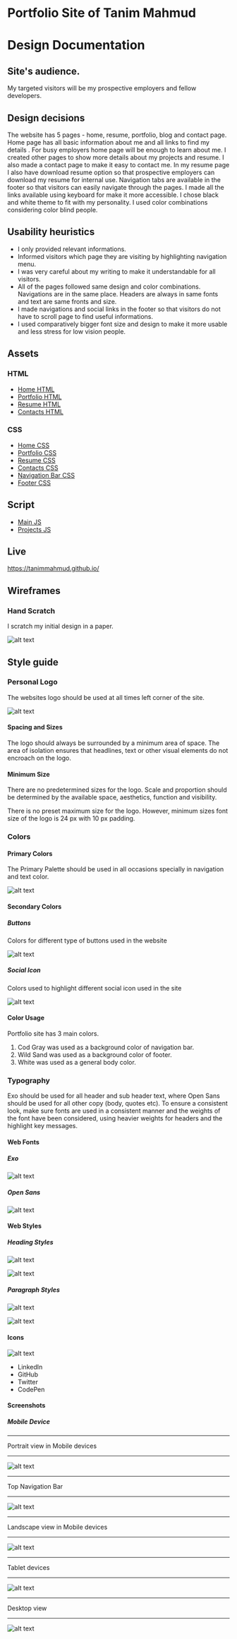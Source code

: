 # Portfolio Site of Tanim Mahmud

# Design Documentation

## Site's audience.

  My targeted visitors will be my prospective employers and fellow developers.

## Design decisions

  The website has 5 pages - home, resume, portfolio, blog and contact page. Home page has all basic information about me and all links to find my details . For busy employers home page will be enough to learn about me. I created other pages to show more details about my projects and resume. I also made a contact page to make it easy to contact me. In my resume page I also have download resume option so that prospective employers can download my resume for internal use.
  Navigation tabs are available in the footer so that visitors can easily navigate through the pages. I made all the links available using keyboard for make it more accessible. I chose black and white theme to fit with my personality. I used color combinations considering color blind people.  

## Usability heuristics

  * I only provided relevant informations.
  * Informed visitors which page they are visiting by highlighting navigation menu.
  * I was very careful about my writing to make it understandable for all visitors.
  * All of the pages followed same design and color combinations. Navigations are in the same place. Headers are always in same fonts and text are same fronts and size.
  * I made navigations and social links in the footer so that visitors do not have to scroll page to find useful informations.
  * I used comparatively bigger font size and design to make it more usable and less stress for low vision people.

## Assets

### HTML
- [Home HTML](/index.html)
- [Portfolio HTML](/portfolio/index.html)
- [Resume HTML](/resume/index.html)
- [Contacts HTML](/contacts/index.html)

### CSS
- [Home CSS](/css/home.css)
- [Portfolio CSS](/css/portfolio.css)
- [Resume CSS](/css/resume.css)
- [Contacts CSS](/css/contacts.css)
- [Navigation Bar CSS](/css/navigation.css)
- [Footer CSS](/css/footer.css)

## Script
- [Main JS](/script/main.js)
- [Projects JS](/script/projects.js)

## Live

https://tanimmahmud.github.io/


## Wireframes

### Hand Scratch

  I scratch my initial design in a paper.

  ![alt text](/images/markdown_images/wireframe.jpg "hand scratch image")  

## Style guide

### Personal Logo

The websites logo should be used at all times left corner of the site.

![alt text](/images/markdown_images/logo.jpg "website logo")

#### Spacing and Sizes

The logo should always be surrounded by a minimum area of space. The area of isolation ensures that headlines, text or other visual elements do not encroach on the logo.

#### Minimum Size
There are no predetermined sizes for the  logo. Scale and proportion should be determined by the available space, aesthetics, function and visibility.

There is no preset maximum size for the  logo. However, minimum sizes font size of the logo is 24 px with 10 px padding.

### Colors

#### Primary Colors

The Primary Palette should be used in all occasions specially in navigation and text color.

![alt text](/images/markdown_images/primary_color.jpg "Primary colors")

#### Secondary Colors

##### Buttons

Colors for different type of buttons used in the website

![alt text](/images/markdown_images/buttons.jpg "button colors")

##### Social Icon

Colors used to highlight different social icon used in the site

![alt text](/images/markdown_images/social_colors.jpg "social icon colors")

#### Color Usage

 Portfolio site has 3 main colors.

1. Cod Gray was used as a background color of navigation bar.
2. Wild Sand was used as a background color of footer.
3. White was used as a general body color.

### Typography

Exo should be used for all header and sub header text, where Open Sans should be used for all other copy (body, quotes etc). To ensure a consistent look, make sure fonts are used in a consistent manner and the weights of the font have been considered, using heavier weights for headers and the highlight key messages.

#### Web Fonts

##### Exo

![alt text](/images/markdown_images/exo.jpg "exo font")

##### Open Sans

![alt text](/images/markdown_images/open_sans.jpg "open sans font")

#### Web Styles

##### Heading Styles

![alt text](/images/markdown_images/home_page_heading.jpg "home page heading")

![alt text](/images/markdown_images/resume_page_heading.jpg "resume page heading")

##### Paragraph Styles

![alt text](/images/markdown_images/home_page_paragraph.jpg "home page paragraph")

![alt text](/images/markdown_images/resume_page_paragraph.jpg "resume page paragraph")

#### Icons

![alt text](/images/markdown_images/social_icon_footer.jpg "resume page paragraph")

- LinkedIn
- GitHub
- Twitter
- CodePen

#### Screenshots

##### Mobile Device

___

Portrait view in Mobile devices
___

![alt text](/images/markdown_images/iphone_se.jpg "resume page paragraph")

___

Top Navigation Bar
___

![alt text](/images/markdown_images/breadcrum_dropdown.jpg "resume page paragraph")

___

Landscape view in Mobile devices
___

![alt text](/images/markdown_images/iphone_landscape.jpg "resume page paragraph")

___

Tablet devices  
___

![alt text](/images/markdown_images/ipad.jpg "resume page paragraph")

___

Desktop view
___

![alt text](/images/markdown_images/dextop.jpg "resume page paragraph")

